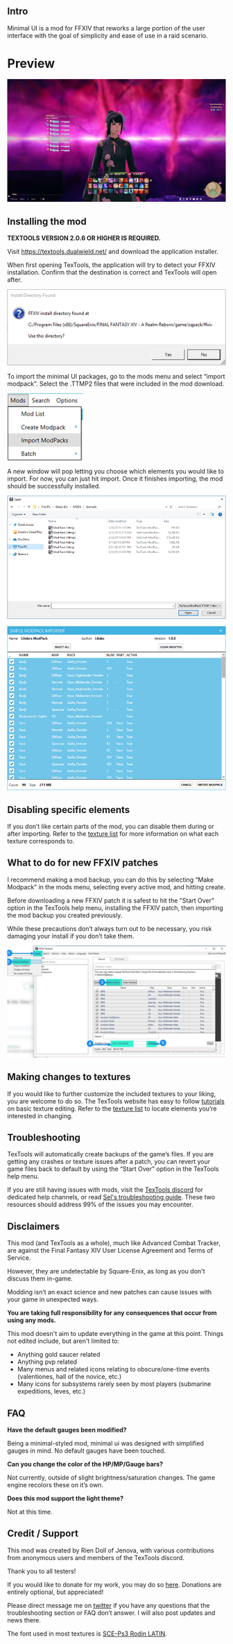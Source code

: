 ## Intro

Minimal UI is a mod for FFXIV that reworks a large portion of the user interface with the goal of simplicity and ease of use in a raid scenario.

# Preview
![a](preview2.png)

## Installing the mod

**TEXTOOLS VERSION 2.0.6 OR HIGHER IS REQUIRED.**

Visit https://textools.dualwield.net/ and download the application installer.

When first opening TexTools, the application will try to detect your FFXIV installation. Confirm that the destination is correct and TexTools will open after.


![ffxiv install](tutorial/1.png)


To import the minimal UI packages, go to the mods menu and select “import modpack”. Select the .TTMP2 files that were included in the mod download.

![modpack menu](tutorial/2.png)

A new window will pop letting you choose which elements you would like to import. For now, you can just hit import. Once it finishes importing, the mod should be successfully installed.


![import mod](tutorial/3.png)


![modpack checklist](tutorial/4.png)

## Disabling specific elements
If you don’t like certain parts of the mod, you can disable them during or after importing. Refer to the [texture list](/texturelist) for more information on what each texture corresponds to.


## What to do for new FFXIV patches

I recommend making a mod backup, you can do this by selecting “Make Modpack” in the mods menu, selecting every active mod, and hitting create.

Before downloading a new FFXIV patch it is safest to hit the "Start Over" option in the TexTools help menu, installing the FFXIV patch, then importing the mod backup you created previously.

While these precautions don’t always turn out to be necessary, you risk damaging your install if you don’t take them.


![Patch preperation](tutorial/5.jpg)


## Making changes to textures
If you would like to further customize the included textures to your liking, you are welcome to do so. The TexTools website has easy to follow [tutorials](https://textools.dualwield.net/tutorials/) on basic texture editing. Refer to the [texture list](/texturelist) to locate elements you’re interested in changing.

## Troubleshooting

TexTools will automatically create backups of the game’s files. If you are getting any crashes or texture issues after a patch, you can revert your game files back to default by using the “Start Over” option in the TexTools help menu.

If you are still having issues with mods, visit the [TexTools discord](https://discord.gg/ssupHwX) for dedicated help channels, 
or read [Sel's troubleshooting guide](https://docs.google.com/document/d/1uZ7XfhzFH-Aw9xjN55WGF7-rGoH-vRiAocRnXwE_uUo/). These two resources should address 99% of the issues you may encounter.





## Disclaimers
This mod (and TexTools as a whole), much like Advanced Combat Tracker, are against the Final Fantasy XIV User License Agreement and Terms of Service. 

However, they are undetectable by Square-Enix, as long as you don't discuss them in-game. 

Modding isn’t an exact science and new patches can cause issues with your game in unexpected ways. 

**You are taking full responsibility for any consequences that occur from using any mods.**


This mod doesn't aim to update everything in the game at this point. Things not edited include, but aren't limited to:

* Anything gold saucer related
* Anything pvp related
* Many menus and related icons relating to obscure/one-time events (valentiones, hall of the novice, etc.)
* Many icons for subsystems rarely seen by most players (submarine expeditions, leves, etc.)


## FAQ
**Have the default gauges been modified?**

Being a minimal-styled mod, minimal ui was designed with simplified gauges in mind. No default gauges have been touched.

**Can you change the color of the HP/MP/Gauge bars?**

Not currently, outside of slight brightness/saturation changes. The game engine recolors these on it’s own.


**Does this mod support the light theme?**

Not at this time.



## Credit / Support 
This mod was created by Rien Doll of Jenova, with various contributions from anonymous users and members of the TexTools discord.

Thank you to all testers!

If you would like to donate for my work, you may do so [here](https://ko-fi.com/rien_doll). Donations are entirely optional, but appreciated!

Please direct message me on [twitter](https://twitter.com/rien_doll) if you have any questions that the troubleshooting section or FAQ don’t answer. I will also post updates and news there.

The font used in most textures is [SCE-Ps3 Rodin LATIN](https://fontsup.com/font/sce-ps3-rodin-latin-bold.html).
